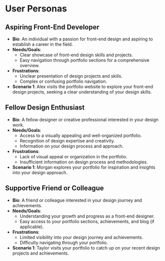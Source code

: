 # User Personas

## Aspiring Front-End Developer

- **Bio**: An individual with a passion for front-end design and aspiring to
  establish a career in the field.
- **Needs/Goals**:
  - Clear showcase of front-end design skills and projects.
  - Easy navigation through portfolio sections for a comprehensive overview.
- **Frustrations**:
  - Unclear presentation of design projects and skills.
  - Complex or confusing portfolio navigation.
- **Scenario 1**: Alex visits the portfolio website to explore your front-end
  design projects, seeking a clear understanding of your design skills.

## Fellow Design Enthusiast

- **Bio**: A fellow designer or creative professional interested in your design
  work.
- **Needs/Goals**:
  - Access to a visually appealing and well-organized portfolio.
  - Recognition of design expertise and creativity.
  - Information on your design process and approach.
- **Frustrations**:
  - Lack of visual appeal or organization in the portfolio.
  - Insufficient information on design process and methodologies.
- **Scenario 1**: Morgan explores your portfolio for inspiration and insights
  into your design approach.

## Supportive Friend or Colleague

- **Bio**: A friend or colleague interested in your design journey and
  achievements.
- **Needs/Goals**:
  - Understanding your growth and progress as a front-end designer.
  - Easy access to your portfolio sections, achievements, and blog (if
    applicable).
- **Frustrations**:
  - Limited visibility into your design journey and achievements.
  - Difficulty navigating through your portfolio.
- **Scenario 1**: Taylor visits your portfolio to catch up on your recent design
  projects and achievements.
